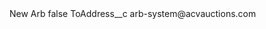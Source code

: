 <?xml version="1.0" encoding="UTF-8"?>
<CustomMetadata xmlns="http://soap.sforce.com/2006/04/metadata" xmlns:xsi="http://www.w3.org/2001/XMLSchema-instance" xmlns:xsd="http://www.w3.org/2001/XMLSchema">
    <label>New Arb</label>
    <protected>false</protected>
    <values>
        <field>ToAddress__c</field>
        <value xsi:type="xsd:string">arb-system@acvauctions.com</value>
    </values>
</CustomMetadata>
